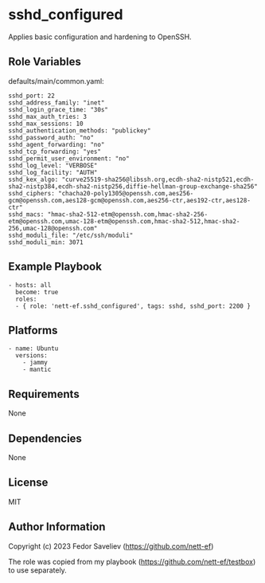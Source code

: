 sshd_configured
===============

Applies basic configuration and hardening to OpenSSH.

Role Variables
--------------

defaults/main/common.yaml:

    sshd_port: 22
    sshd_address_family: "inet"
    sshd_login_grace_time: "30s"
    sshd_max_auth_tries: 3
    sshd_max_sessions: 10
    sshd_authentication_methods: "publickey"
    sshd_password_auth: "no"
    sshd_agent_forwarding: "no"
    sshd_tcp_forwarding: "yes"
    sshd_permit_user_environment: "no"
    sshd_log_level: "VERBOSE"
    sshd_log_facility: "AUTH"
    sshd_kex_algo: "curve25519-sha256@libssh.org,ecdh-sha2-nistp521,ecdh-sha2-nistp384,ecdh-sha2-nistp256,diffie-hellman-group-exchange-sha256"
    sshd_ciphers: "chacha20-poly1305@openssh.com,aes256-gcm@openssh.com,aes128-gcm@openssh.com,aes256-ctr,aes192-ctr,aes128-ctr"
    sshd_macs: "hmac-sha2-512-etm@openssh.com,hmac-sha2-256-etm@openssh.com,umac-128-etm@openssh.com,hmac-sha2-512,hmac-sha2-256,umac-128@openssh.com"
    sshd_moduli_file: "/etc/ssh/moduli"
    sshd_moduli_min: 3071

Example Playbook
----------------

    - hosts: all
      become: true
      roles:
      - { role: 'nett-ef.sshd_configured', tags: sshd, sshd_port: 2200 }

Platforms
---------

    - name: Ubuntu
      versions:
        - jammy
        - mantic

Requirements
------------

None

Dependencies
------------

None

License
-------

MIT

Author Information
------------------

Copyright (c) 2023 Fedor Saveliev (https://github.com/nett-ef)

The role was copied from my playbook (https://github.com/nett-ef/testbox) to use separately.
